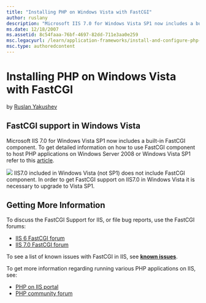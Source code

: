 ```yaml
---
title: "Installing PHP on Windows Vista with FastCGI"
author: ruslany
description: "Microsoft IIS 7.0 for Windows Vista SP1 now includes a built-in FastCGI component. To get detailed information on how to use FastCGI component to host PHP ap..."
ms.date: 12/18/2007
ms.assetid: 8c54faaa-76bf-4697-82dd-711e3aa0e259
msc.legacyurl: /learn/application-frameworks/install-and-configure-php-on-iis/installing-php-on-windows-vista-with-fastcgi
msc.type: authoredcontent
---
```

# Installing PHP on Windows Vista with FastCGI

by [Ruslan Yakushev](https://github.com/ruslany)

## FastCGI support in Windows Vista

Microsoft IIS 7.0 for Windows Vista SP1 now includes a built-in FastCGI component. To get detailed information on how to use FastCGI component to host PHP applications on Windows Server 2008 or Windows Vista SP1 refer to this [article](../install-and-configure-php-applications-on-iis/using-fastcgi-to-host-php-applications-on-iis.md "PHP on IIS7").

[![](installing-php-on-windows-vista-with-fastcgi/_static/image2.gif)](installing-php-on-windows-vista-with-fastcgi/_static/image1.gif) IIS7.0 included in Windows Vista (not SP1) does not include FastCGI component. In order to get FastCGI support on IIS7.0 in Windows Vista it is necessary to upgrade to Vista SP1.

## Getting More Information

To discuss the FastCGI Support for IIS, or file bug reports, use the FastCGI forums:

- [IIS 6 FastCGI forum](https://forums.iis.net/1103.aspx)
- [IIS 7.0 FastCGI forum](https://forums.iis.net/1104.aspx)

To see a list of known issues with FastCGI in IIS, see [**known issues**](https://forums.iis.net/1103.aspx).

To get more information regarding running various PHP applications on IIS, see:

- [PHP on IIS portal](https://php.iis.net/)
- [PHP community forum](https://forums.iis.net/1102.aspx)
